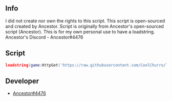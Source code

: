 ## Info
I did not create nor own the rights to this script. This script is open-sourced and created by Ancestor. Script is originally from Ancestor's open-sourced script (Ancestor). This is for my own personal use to have a loadstring.
Ancestor's Discord - Ancestor#4476

## Script
```lua
loadstring(game:HttpGet('https://raw.githubusercontent.com/CoolChurro/lt2darkmode/main/source'))()
```

## Developer
- [Ancestor#4476](https://github.com/FindFirstAncestor)
